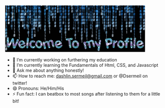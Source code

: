 ![](https://github.com/DashlinS/DashlinS/blob/master/images/bloggif_5f3219b2b8d19.gif)

- 🔭 I’m currently working on furthering my education 
- 🌱 I’m currently learning the Fundamentals of Html, CSS, and Javascript
- 💬 Ask me about anything honestly!
- 📫 How to reach me: dashlin.sermeil@gmail.com or @Dsermeil on twitter!
- 😄 Pronouns: He/Him/His
- ⚡ Fun fact: I can beatbox to most songs after listening to them for a little bit!

